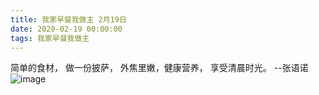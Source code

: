 ```yaml
---
title: 我家早餐我做主 2月19日
date: 2020-02-19 00:00:00
tags: 我家早餐我做主
---
```

简单的食材，
做一份披萨，
外焦里嫩，健康营养，
享受清晨时光。
--张语诺
![image](1.jpg)